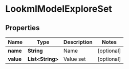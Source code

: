 
# LookmlModelExploreSet

## Properties
Name | Type | Description | Notes
------------ | ------------- | ------------- | -------------
**name** | **String** | Name |  [optional]
**value** | **List&lt;String&gt;** | Value set |  [optional]




